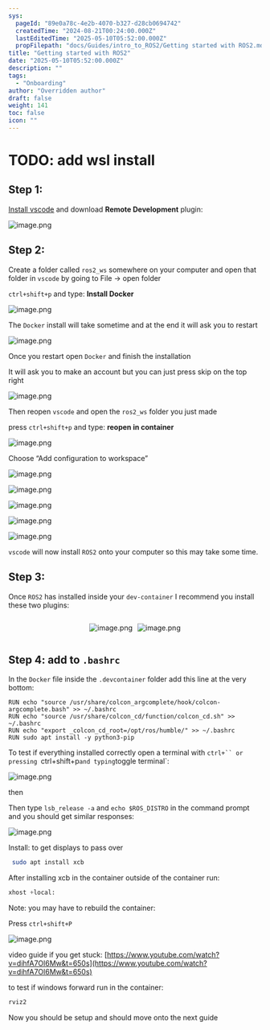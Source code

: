 ```yaml
---
sys:
  pageId: "89e0a78c-4e2b-4070-b327-d28cb0694742"
  createdTime: "2024-08-21T00:24:00.000Z"
  lastEditedTime: "2025-05-10T05:52:00.000Z"
  propFilepath: "docs/Guides/intro_to_ROS2/Getting started with ROS2.md"
title: "Getting started with ROS2"
date: "2025-05-10T05:52:00.000Z"
description: ""
tags:
  - "Onboarding"
author: "Overridden author"
draft: false
weight: 141
toc: false
icon: ""
---
```


# TODO: add wsl install

## Step 1:

[Install vscode](https://code.visualstudio.com/download) and download **Remote Development** plugin:

![image.png](https://prod-files-secure.s3.us-west-2.amazonaws.com/d518164a-d88e-44d1-a4ee-3adb3bd8bce0/efb52993-1881-4a40-b95e-6f020334f022/image.png?X-Amz-Algorithm=AWS4-HMAC-SHA256&X-Amz-Content-Sha256=UNSIGNED-PAYLOAD&X-Amz-Credential=ASIAZI2LB466XGMKA7D2%2F20250518%2Fus-west-2%2Fs3%2Faws4_request&X-Amz-Date=20250518T110242Z&X-Amz-Expires=3600&X-Amz-Security-Token=IQoJb3JpZ2luX2VjELf%2F%2F%2F%2F%2F%2F%2F%2F%2F%2FwEaCXVzLXdlc3QtMiJIMEYCIQChi2uhs9jlOCwlUaG4gjglqbCRTYkx7kYbYopKD2p%2BJAIhAPOMb%2F53ihLSsoCPOhtSKiRQ4T93DXUjBDVCJZlFN%2FmtKv8DCHAQABoMNjM3NDIzMTgzODA1Igy1%2FMkCmjJ7lShmgNsq3APrjV8OcyWx8w5NHugy1A5YOWGrqKWZED8XgkFOpiGx%2Fg91w4yFJ%2BJBLNh1lB5gPW6b9ixRw6kegBMW%2FxUjrC%2Fp6GrXGXCifwxpFMOi2MAZQq1ynCFDlbEMxctsfF33XATJdmXZSEyzaJsmakVMf5yTXblliQj2%2B8s7jqKWw5QMbBwNywNThXgqZc3EDLUDFKd3bNvnFcKhROfX%2BpU5anUmUr%2BLfofcxv78uAGJpvp5pfh7AoGkl7Ys1YN2AkzT4lD%2F0EqvpMppll4oDLeQjo9MTNe7ePs2H%2Fu81GD22FAamjnvm5E8i9EurZ6jrNoNbOqXUmfWYn3ZkvgF6%2F45EbvvUo0v%2FUHhmiXUpy9JzIR2X4etHrn0bq8jlloNCr0PfrwMm55gQtQ0GRYylyqF5vilfXiwOfcfWtDMO5Gxx94NWfBAveJ5MxR%2B9y4KYjl2%2BdKMvovAjc2OZYBB6Acx%2B0lU7Hv9PuCqUvvkIFRq1d2bZNTRGTi2R9r1VeV%2FQATJh8sde4dTd3ONGjV3fEve706ik5HgdE3H4lr6K23Do6%2BQm4w4zbmOHnY%2BGtAZ%2FD3K31vTheO5Kg1ktMeFF4N02mJnGVfQ3pW3OVkrcPhyWJB%2Fh5K3mKZgJI%2B72%2BxeHTCJ%2B6XBBjqkAfioAs2FN9VlGtLlAmKmdRhK2lLxHmstJq5WM4sQ%2ForuHvGOjSsilXoY%2FYfTnvgqTYyXlutMor4h3MQjOkoBl%2BayOPeE6LZZeZJSim45WhkNbFD6vgcnrk3ZxKD6s2jihsySdQU3wK%2F6jG4YCIoGjL6Em3HsW86gPGtFkg0XehyzLiaM2NfTUgqMGlxi1EAE1RwwDn7RYgcxo8FtN3NI%2FVRElshO&X-Amz-Signature=a36b3d6dea45b1ec1d2b02eaf9f7de5a446584ef0bee645260357e20e469b09a&X-Amz-SignedHeaders=host&x-id=GetObject)

## Step 2:

Create a folder called `ros2_ws` somewhere on your computer and open that folder in `vscode` by going to File → open folder 

`ctrl+shift+p` and type: **Install Docker**

![image.png](https://prod-files-secure.s3.us-west-2.amazonaws.com/d518164a-d88e-44d1-a4ee-3adb3bd8bce0/2269dc0e-1cd5-47ff-bceb-c04ad9b2eab0/image.png?X-Amz-Algorithm=AWS4-HMAC-SHA256&X-Amz-Content-Sha256=UNSIGNED-PAYLOAD&X-Amz-Credential=ASIAZI2LB466XGMKA7D2%2F20250518%2Fus-west-2%2Fs3%2Faws4_request&X-Amz-Date=20250518T110242Z&X-Amz-Expires=3600&X-Amz-Security-Token=IQoJb3JpZ2luX2VjELf%2F%2F%2F%2F%2F%2F%2F%2F%2F%2FwEaCXVzLXdlc3QtMiJIMEYCIQChi2uhs9jlOCwlUaG4gjglqbCRTYkx7kYbYopKD2p%2BJAIhAPOMb%2F53ihLSsoCPOhtSKiRQ4T93DXUjBDVCJZlFN%2FmtKv8DCHAQABoMNjM3NDIzMTgzODA1Igy1%2FMkCmjJ7lShmgNsq3APrjV8OcyWx8w5NHugy1A5YOWGrqKWZED8XgkFOpiGx%2Fg91w4yFJ%2BJBLNh1lB5gPW6b9ixRw6kegBMW%2FxUjrC%2Fp6GrXGXCifwxpFMOi2MAZQq1ynCFDlbEMxctsfF33XATJdmXZSEyzaJsmakVMf5yTXblliQj2%2B8s7jqKWw5QMbBwNywNThXgqZc3EDLUDFKd3bNvnFcKhROfX%2BpU5anUmUr%2BLfofcxv78uAGJpvp5pfh7AoGkl7Ys1YN2AkzT4lD%2F0EqvpMppll4oDLeQjo9MTNe7ePs2H%2Fu81GD22FAamjnvm5E8i9EurZ6jrNoNbOqXUmfWYn3ZkvgF6%2F45EbvvUo0v%2FUHhmiXUpy9JzIR2X4etHrn0bq8jlloNCr0PfrwMm55gQtQ0GRYylyqF5vilfXiwOfcfWtDMO5Gxx94NWfBAveJ5MxR%2B9y4KYjl2%2BdKMvovAjc2OZYBB6Acx%2B0lU7Hv9PuCqUvvkIFRq1d2bZNTRGTi2R9r1VeV%2FQATJh8sde4dTd3ONGjV3fEve706ik5HgdE3H4lr6K23Do6%2BQm4w4zbmOHnY%2BGtAZ%2FD3K31vTheO5Kg1ktMeFF4N02mJnGVfQ3pW3OVkrcPhyWJB%2Fh5K3mKZgJI%2B72%2BxeHTCJ%2B6XBBjqkAfioAs2FN9VlGtLlAmKmdRhK2lLxHmstJq5WM4sQ%2ForuHvGOjSsilXoY%2FYfTnvgqTYyXlutMor4h3MQjOkoBl%2BayOPeE6LZZeZJSim45WhkNbFD6vgcnrk3ZxKD6s2jihsySdQU3wK%2F6jG4YCIoGjL6Em3HsW86gPGtFkg0XehyzLiaM2NfTUgqMGlxi1EAE1RwwDn7RYgcxo8FtN3NI%2FVRElshO&X-Amz-Signature=0d4df57624a457d46628a83166d25316d926987acddfaa634a420378e221f453&X-Amz-SignedHeaders=host&x-id=GetObject)

The `Docker` install will take sometime and at the end it will ask you to restart

![image.png](https://prod-files-secure.s3.us-west-2.amazonaws.com/d518164a-d88e-44d1-a4ee-3adb3bd8bce0/ed233f78-be33-4b1f-b89c-9c346c0e961e/image.png?X-Amz-Algorithm=AWS4-HMAC-SHA256&X-Amz-Content-Sha256=UNSIGNED-PAYLOAD&X-Amz-Credential=ASIAZI2LB466XGMKA7D2%2F20250518%2Fus-west-2%2Fs3%2Faws4_request&X-Amz-Date=20250518T110242Z&X-Amz-Expires=3600&X-Amz-Security-Token=IQoJb3JpZ2luX2VjELf%2F%2F%2F%2F%2F%2F%2F%2F%2F%2FwEaCXVzLXdlc3QtMiJIMEYCIQChi2uhs9jlOCwlUaG4gjglqbCRTYkx7kYbYopKD2p%2BJAIhAPOMb%2F53ihLSsoCPOhtSKiRQ4T93DXUjBDVCJZlFN%2FmtKv8DCHAQABoMNjM3NDIzMTgzODA1Igy1%2FMkCmjJ7lShmgNsq3APrjV8OcyWx8w5NHugy1A5YOWGrqKWZED8XgkFOpiGx%2Fg91w4yFJ%2BJBLNh1lB5gPW6b9ixRw6kegBMW%2FxUjrC%2Fp6GrXGXCifwxpFMOi2MAZQq1ynCFDlbEMxctsfF33XATJdmXZSEyzaJsmakVMf5yTXblliQj2%2B8s7jqKWw5QMbBwNywNThXgqZc3EDLUDFKd3bNvnFcKhROfX%2BpU5anUmUr%2BLfofcxv78uAGJpvp5pfh7AoGkl7Ys1YN2AkzT4lD%2F0EqvpMppll4oDLeQjo9MTNe7ePs2H%2Fu81GD22FAamjnvm5E8i9EurZ6jrNoNbOqXUmfWYn3ZkvgF6%2F45EbvvUo0v%2FUHhmiXUpy9JzIR2X4etHrn0bq8jlloNCr0PfrwMm55gQtQ0GRYylyqF5vilfXiwOfcfWtDMO5Gxx94NWfBAveJ5MxR%2B9y4KYjl2%2BdKMvovAjc2OZYBB6Acx%2B0lU7Hv9PuCqUvvkIFRq1d2bZNTRGTi2R9r1VeV%2FQATJh8sde4dTd3ONGjV3fEve706ik5HgdE3H4lr6K23Do6%2BQm4w4zbmOHnY%2BGtAZ%2FD3K31vTheO5Kg1ktMeFF4N02mJnGVfQ3pW3OVkrcPhyWJB%2Fh5K3mKZgJI%2B72%2BxeHTCJ%2B6XBBjqkAfioAs2FN9VlGtLlAmKmdRhK2lLxHmstJq5WM4sQ%2ForuHvGOjSsilXoY%2FYfTnvgqTYyXlutMor4h3MQjOkoBl%2BayOPeE6LZZeZJSim45WhkNbFD6vgcnrk3ZxKD6s2jihsySdQU3wK%2F6jG4YCIoGjL6Em3HsW86gPGtFkg0XehyzLiaM2NfTUgqMGlxi1EAE1RwwDn7RYgcxo8FtN3NI%2FVRElshO&X-Amz-Signature=d3d17f8bc1f6cd69ffe77c51ce46ba319fb3d228976416a70450c412b86ad2b0&X-Amz-SignedHeaders=host&x-id=GetObject)

Once you restart open `Docker` and finish the installation

It will ask you to make an account but you can just press skip on the top right

![image.png](https://prod-files-secure.s3.us-west-2.amazonaws.com/d518164a-d88e-44d1-a4ee-3adb3bd8bce0/21010ad9-1659-4fd9-9f59-9932a09b2a3d/image.png?X-Amz-Algorithm=AWS4-HMAC-SHA256&X-Amz-Content-Sha256=UNSIGNED-PAYLOAD&X-Amz-Credential=ASIAZI2LB466XGMKA7D2%2F20250518%2Fus-west-2%2Fs3%2Faws4_request&X-Amz-Date=20250518T110242Z&X-Amz-Expires=3600&X-Amz-Security-Token=IQoJb3JpZ2luX2VjELf%2F%2F%2F%2F%2F%2F%2F%2F%2F%2FwEaCXVzLXdlc3QtMiJIMEYCIQChi2uhs9jlOCwlUaG4gjglqbCRTYkx7kYbYopKD2p%2BJAIhAPOMb%2F53ihLSsoCPOhtSKiRQ4T93DXUjBDVCJZlFN%2FmtKv8DCHAQABoMNjM3NDIzMTgzODA1Igy1%2FMkCmjJ7lShmgNsq3APrjV8OcyWx8w5NHugy1A5YOWGrqKWZED8XgkFOpiGx%2Fg91w4yFJ%2BJBLNh1lB5gPW6b9ixRw6kegBMW%2FxUjrC%2Fp6GrXGXCifwxpFMOi2MAZQq1ynCFDlbEMxctsfF33XATJdmXZSEyzaJsmakVMf5yTXblliQj2%2B8s7jqKWw5QMbBwNywNThXgqZc3EDLUDFKd3bNvnFcKhROfX%2BpU5anUmUr%2BLfofcxv78uAGJpvp5pfh7AoGkl7Ys1YN2AkzT4lD%2F0EqvpMppll4oDLeQjo9MTNe7ePs2H%2Fu81GD22FAamjnvm5E8i9EurZ6jrNoNbOqXUmfWYn3ZkvgF6%2F45EbvvUo0v%2FUHhmiXUpy9JzIR2X4etHrn0bq8jlloNCr0PfrwMm55gQtQ0GRYylyqF5vilfXiwOfcfWtDMO5Gxx94NWfBAveJ5MxR%2B9y4KYjl2%2BdKMvovAjc2OZYBB6Acx%2B0lU7Hv9PuCqUvvkIFRq1d2bZNTRGTi2R9r1VeV%2FQATJh8sde4dTd3ONGjV3fEve706ik5HgdE3H4lr6K23Do6%2BQm4w4zbmOHnY%2BGtAZ%2FD3K31vTheO5Kg1ktMeFF4N02mJnGVfQ3pW3OVkrcPhyWJB%2Fh5K3mKZgJI%2B72%2BxeHTCJ%2B6XBBjqkAfioAs2FN9VlGtLlAmKmdRhK2lLxHmstJq5WM4sQ%2ForuHvGOjSsilXoY%2FYfTnvgqTYyXlutMor4h3MQjOkoBl%2BayOPeE6LZZeZJSim45WhkNbFD6vgcnrk3ZxKD6s2jihsySdQU3wK%2F6jG4YCIoGjL6Em3HsW86gPGtFkg0XehyzLiaM2NfTUgqMGlxi1EAE1RwwDn7RYgcxo8FtN3NI%2FVRElshO&X-Amz-Signature=16b55cf0959fb31f9e729d1119be4478d9ee14d7e067ddecfb0a931d6c219a45&X-Amz-SignedHeaders=host&x-id=GetObject)

Then reopen `vscode` and open the `ros2_ws` folder you just made

press `ctrl+shift+p` and type: **reopen in container**

![image.png](https://prod-files-secure.s3.us-west-2.amazonaws.com/d518164a-d88e-44d1-a4ee-3adb3bd8bce0/4e93b8c2-41ad-488c-8095-c74205196118/image.png?X-Amz-Algorithm=AWS4-HMAC-SHA256&X-Amz-Content-Sha256=UNSIGNED-PAYLOAD&X-Amz-Credential=ASIAZI2LB466XGMKA7D2%2F20250518%2Fus-west-2%2Fs3%2Faws4_request&X-Amz-Date=20250518T110242Z&X-Amz-Expires=3600&X-Amz-Security-Token=IQoJb3JpZ2luX2VjELf%2F%2F%2F%2F%2F%2F%2F%2F%2F%2FwEaCXVzLXdlc3QtMiJIMEYCIQChi2uhs9jlOCwlUaG4gjglqbCRTYkx7kYbYopKD2p%2BJAIhAPOMb%2F53ihLSsoCPOhtSKiRQ4T93DXUjBDVCJZlFN%2FmtKv8DCHAQABoMNjM3NDIzMTgzODA1Igy1%2FMkCmjJ7lShmgNsq3APrjV8OcyWx8w5NHugy1A5YOWGrqKWZED8XgkFOpiGx%2Fg91w4yFJ%2BJBLNh1lB5gPW6b9ixRw6kegBMW%2FxUjrC%2Fp6GrXGXCifwxpFMOi2MAZQq1ynCFDlbEMxctsfF33XATJdmXZSEyzaJsmakVMf5yTXblliQj2%2B8s7jqKWw5QMbBwNywNThXgqZc3EDLUDFKd3bNvnFcKhROfX%2BpU5anUmUr%2BLfofcxv78uAGJpvp5pfh7AoGkl7Ys1YN2AkzT4lD%2F0EqvpMppll4oDLeQjo9MTNe7ePs2H%2Fu81GD22FAamjnvm5E8i9EurZ6jrNoNbOqXUmfWYn3ZkvgF6%2F45EbvvUo0v%2FUHhmiXUpy9JzIR2X4etHrn0bq8jlloNCr0PfrwMm55gQtQ0GRYylyqF5vilfXiwOfcfWtDMO5Gxx94NWfBAveJ5MxR%2B9y4KYjl2%2BdKMvovAjc2OZYBB6Acx%2B0lU7Hv9PuCqUvvkIFRq1d2bZNTRGTi2R9r1VeV%2FQATJh8sde4dTd3ONGjV3fEve706ik5HgdE3H4lr6K23Do6%2BQm4w4zbmOHnY%2BGtAZ%2FD3K31vTheO5Kg1ktMeFF4N02mJnGVfQ3pW3OVkrcPhyWJB%2Fh5K3mKZgJI%2B72%2BxeHTCJ%2B6XBBjqkAfioAs2FN9VlGtLlAmKmdRhK2lLxHmstJq5WM4sQ%2ForuHvGOjSsilXoY%2FYfTnvgqTYyXlutMor4h3MQjOkoBl%2BayOPeE6LZZeZJSim45WhkNbFD6vgcnrk3ZxKD6s2jihsySdQU3wK%2F6jG4YCIoGjL6Em3HsW86gPGtFkg0XehyzLiaM2NfTUgqMGlxi1EAE1RwwDn7RYgcxo8FtN3NI%2FVRElshO&X-Amz-Signature=19976081410324ecf0bfa8f85e6efe48e502346dc622fdb12a287df7a19eee33&X-Amz-SignedHeaders=host&x-id=GetObject)

Choose “Add configuration to workspace”

![image.png](https://prod-files-secure.s3.us-west-2.amazonaws.com/d518164a-d88e-44d1-a4ee-3adb3bd8bce0/9560b282-5060-4989-ba37-97e7b2c22476/image.png?X-Amz-Algorithm=AWS4-HMAC-SHA256&X-Amz-Content-Sha256=UNSIGNED-PAYLOAD&X-Amz-Credential=ASIAZI2LB466XGMKA7D2%2F20250518%2Fus-west-2%2Fs3%2Faws4_request&X-Amz-Date=20250518T110242Z&X-Amz-Expires=3600&X-Amz-Security-Token=IQoJb3JpZ2luX2VjELf%2F%2F%2F%2F%2F%2F%2F%2F%2F%2FwEaCXVzLXdlc3QtMiJIMEYCIQChi2uhs9jlOCwlUaG4gjglqbCRTYkx7kYbYopKD2p%2BJAIhAPOMb%2F53ihLSsoCPOhtSKiRQ4T93DXUjBDVCJZlFN%2FmtKv8DCHAQABoMNjM3NDIzMTgzODA1Igy1%2FMkCmjJ7lShmgNsq3APrjV8OcyWx8w5NHugy1A5YOWGrqKWZED8XgkFOpiGx%2Fg91w4yFJ%2BJBLNh1lB5gPW6b9ixRw6kegBMW%2FxUjrC%2Fp6GrXGXCifwxpFMOi2MAZQq1ynCFDlbEMxctsfF33XATJdmXZSEyzaJsmakVMf5yTXblliQj2%2B8s7jqKWw5QMbBwNywNThXgqZc3EDLUDFKd3bNvnFcKhROfX%2BpU5anUmUr%2BLfofcxv78uAGJpvp5pfh7AoGkl7Ys1YN2AkzT4lD%2F0EqvpMppll4oDLeQjo9MTNe7ePs2H%2Fu81GD22FAamjnvm5E8i9EurZ6jrNoNbOqXUmfWYn3ZkvgF6%2F45EbvvUo0v%2FUHhmiXUpy9JzIR2X4etHrn0bq8jlloNCr0PfrwMm55gQtQ0GRYylyqF5vilfXiwOfcfWtDMO5Gxx94NWfBAveJ5MxR%2B9y4KYjl2%2BdKMvovAjc2OZYBB6Acx%2B0lU7Hv9PuCqUvvkIFRq1d2bZNTRGTi2R9r1VeV%2FQATJh8sde4dTd3ONGjV3fEve706ik5HgdE3H4lr6K23Do6%2BQm4w4zbmOHnY%2BGtAZ%2FD3K31vTheO5Kg1ktMeFF4N02mJnGVfQ3pW3OVkrcPhyWJB%2Fh5K3mKZgJI%2B72%2BxeHTCJ%2B6XBBjqkAfioAs2FN9VlGtLlAmKmdRhK2lLxHmstJq5WM4sQ%2ForuHvGOjSsilXoY%2FYfTnvgqTYyXlutMor4h3MQjOkoBl%2BayOPeE6LZZeZJSim45WhkNbFD6vgcnrk3ZxKD6s2jihsySdQU3wK%2F6jG4YCIoGjL6Em3HsW86gPGtFkg0XehyzLiaM2NfTUgqMGlxi1EAE1RwwDn7RYgcxo8FtN3NI%2FVRElshO&X-Amz-Signature=65912cd9519f67dcdf02d58352209c9abaf3a4339e79296cb82fee2dd49be3c6&X-Amz-SignedHeaders=host&x-id=GetObject)

![image.png](https://prod-files-secure.s3.us-west-2.amazonaws.com/d518164a-d88e-44d1-a4ee-3adb3bd8bce0/2ee63f81-886b-48e8-a553-dc6e5eac99e4/image.png?X-Amz-Algorithm=AWS4-HMAC-SHA256&X-Amz-Content-Sha256=UNSIGNED-PAYLOAD&X-Amz-Credential=ASIAZI2LB466XGMKA7D2%2F20250518%2Fus-west-2%2Fs3%2Faws4_request&X-Amz-Date=20250518T110242Z&X-Amz-Expires=3600&X-Amz-Security-Token=IQoJb3JpZ2luX2VjELf%2F%2F%2F%2F%2F%2F%2F%2F%2F%2FwEaCXVzLXdlc3QtMiJIMEYCIQChi2uhs9jlOCwlUaG4gjglqbCRTYkx7kYbYopKD2p%2BJAIhAPOMb%2F53ihLSsoCPOhtSKiRQ4T93DXUjBDVCJZlFN%2FmtKv8DCHAQABoMNjM3NDIzMTgzODA1Igy1%2FMkCmjJ7lShmgNsq3APrjV8OcyWx8w5NHugy1A5YOWGrqKWZED8XgkFOpiGx%2Fg91w4yFJ%2BJBLNh1lB5gPW6b9ixRw6kegBMW%2FxUjrC%2Fp6GrXGXCifwxpFMOi2MAZQq1ynCFDlbEMxctsfF33XATJdmXZSEyzaJsmakVMf5yTXblliQj2%2B8s7jqKWw5QMbBwNywNThXgqZc3EDLUDFKd3bNvnFcKhROfX%2BpU5anUmUr%2BLfofcxv78uAGJpvp5pfh7AoGkl7Ys1YN2AkzT4lD%2F0EqvpMppll4oDLeQjo9MTNe7ePs2H%2Fu81GD22FAamjnvm5E8i9EurZ6jrNoNbOqXUmfWYn3ZkvgF6%2F45EbvvUo0v%2FUHhmiXUpy9JzIR2X4etHrn0bq8jlloNCr0PfrwMm55gQtQ0GRYylyqF5vilfXiwOfcfWtDMO5Gxx94NWfBAveJ5MxR%2B9y4KYjl2%2BdKMvovAjc2OZYBB6Acx%2B0lU7Hv9PuCqUvvkIFRq1d2bZNTRGTi2R9r1VeV%2FQATJh8sde4dTd3ONGjV3fEve706ik5HgdE3H4lr6K23Do6%2BQm4w4zbmOHnY%2BGtAZ%2FD3K31vTheO5Kg1ktMeFF4N02mJnGVfQ3pW3OVkrcPhyWJB%2Fh5K3mKZgJI%2B72%2BxeHTCJ%2B6XBBjqkAfioAs2FN9VlGtLlAmKmdRhK2lLxHmstJq5WM4sQ%2ForuHvGOjSsilXoY%2FYfTnvgqTYyXlutMor4h3MQjOkoBl%2BayOPeE6LZZeZJSim45WhkNbFD6vgcnrk3ZxKD6s2jihsySdQU3wK%2F6jG4YCIoGjL6Em3HsW86gPGtFkg0XehyzLiaM2NfTUgqMGlxi1EAE1RwwDn7RYgcxo8FtN3NI%2FVRElshO&X-Amz-Signature=77356242229b70ce2956aff94c793fb857f1091b5273c1b2a6b7c4d5aae25daa&X-Amz-SignedHeaders=host&x-id=GetObject)

![image.png](https://prod-files-secure.s3.us-west-2.amazonaws.com/d518164a-d88e-44d1-a4ee-3adb3bd8bce0/ae1580b2-b048-407e-aed9-b584224a7a04/image.png?X-Amz-Algorithm=AWS4-HMAC-SHA256&X-Amz-Content-Sha256=UNSIGNED-PAYLOAD&X-Amz-Credential=ASIAZI2LB466XGMKA7D2%2F20250518%2Fus-west-2%2Fs3%2Faws4_request&X-Amz-Date=20250518T110242Z&X-Amz-Expires=3600&X-Amz-Security-Token=IQoJb3JpZ2luX2VjELf%2F%2F%2F%2F%2F%2F%2F%2F%2F%2FwEaCXVzLXdlc3QtMiJIMEYCIQChi2uhs9jlOCwlUaG4gjglqbCRTYkx7kYbYopKD2p%2BJAIhAPOMb%2F53ihLSsoCPOhtSKiRQ4T93DXUjBDVCJZlFN%2FmtKv8DCHAQABoMNjM3NDIzMTgzODA1Igy1%2FMkCmjJ7lShmgNsq3APrjV8OcyWx8w5NHugy1A5YOWGrqKWZED8XgkFOpiGx%2Fg91w4yFJ%2BJBLNh1lB5gPW6b9ixRw6kegBMW%2FxUjrC%2Fp6GrXGXCifwxpFMOi2MAZQq1ynCFDlbEMxctsfF33XATJdmXZSEyzaJsmakVMf5yTXblliQj2%2B8s7jqKWw5QMbBwNywNThXgqZc3EDLUDFKd3bNvnFcKhROfX%2BpU5anUmUr%2BLfofcxv78uAGJpvp5pfh7AoGkl7Ys1YN2AkzT4lD%2F0EqvpMppll4oDLeQjo9MTNe7ePs2H%2Fu81GD22FAamjnvm5E8i9EurZ6jrNoNbOqXUmfWYn3ZkvgF6%2F45EbvvUo0v%2FUHhmiXUpy9JzIR2X4etHrn0bq8jlloNCr0PfrwMm55gQtQ0GRYylyqF5vilfXiwOfcfWtDMO5Gxx94NWfBAveJ5MxR%2B9y4KYjl2%2BdKMvovAjc2OZYBB6Acx%2B0lU7Hv9PuCqUvvkIFRq1d2bZNTRGTi2R9r1VeV%2FQATJh8sde4dTd3ONGjV3fEve706ik5HgdE3H4lr6K23Do6%2BQm4w4zbmOHnY%2BGtAZ%2FD3K31vTheO5Kg1ktMeFF4N02mJnGVfQ3pW3OVkrcPhyWJB%2Fh5K3mKZgJI%2B72%2BxeHTCJ%2B6XBBjqkAfioAs2FN9VlGtLlAmKmdRhK2lLxHmstJq5WM4sQ%2ForuHvGOjSsilXoY%2FYfTnvgqTYyXlutMor4h3MQjOkoBl%2BayOPeE6LZZeZJSim45WhkNbFD6vgcnrk3ZxKD6s2jihsySdQU3wK%2F6jG4YCIoGjL6Em3HsW86gPGtFkg0XehyzLiaM2NfTUgqMGlxi1EAE1RwwDn7RYgcxo8FtN3NI%2FVRElshO&X-Amz-Signature=33bce0b9dcee34872f68ccac2549cac86b047149aa299abf9a12c948b12ed7bf&X-Amz-SignedHeaders=host&x-id=GetObject)

![image.png](https://prod-files-secure.s3.us-west-2.amazonaws.com/d518164a-d88e-44d1-a4ee-3adb3bd8bce0/53255b28-f75e-430f-b9e3-c0ac8577e42b/image.png?X-Amz-Algorithm=AWS4-HMAC-SHA256&X-Amz-Content-Sha256=UNSIGNED-PAYLOAD&X-Amz-Credential=ASIAZI2LB466XGMKA7D2%2F20250518%2Fus-west-2%2Fs3%2Faws4_request&X-Amz-Date=20250518T110242Z&X-Amz-Expires=3600&X-Amz-Security-Token=IQoJb3JpZ2luX2VjELf%2F%2F%2F%2F%2F%2F%2F%2F%2F%2FwEaCXVzLXdlc3QtMiJIMEYCIQChi2uhs9jlOCwlUaG4gjglqbCRTYkx7kYbYopKD2p%2BJAIhAPOMb%2F53ihLSsoCPOhtSKiRQ4T93DXUjBDVCJZlFN%2FmtKv8DCHAQABoMNjM3NDIzMTgzODA1Igy1%2FMkCmjJ7lShmgNsq3APrjV8OcyWx8w5NHugy1A5YOWGrqKWZED8XgkFOpiGx%2Fg91w4yFJ%2BJBLNh1lB5gPW6b9ixRw6kegBMW%2FxUjrC%2Fp6GrXGXCifwxpFMOi2MAZQq1ynCFDlbEMxctsfF33XATJdmXZSEyzaJsmakVMf5yTXblliQj2%2B8s7jqKWw5QMbBwNywNThXgqZc3EDLUDFKd3bNvnFcKhROfX%2BpU5anUmUr%2BLfofcxv78uAGJpvp5pfh7AoGkl7Ys1YN2AkzT4lD%2F0EqvpMppll4oDLeQjo9MTNe7ePs2H%2Fu81GD22FAamjnvm5E8i9EurZ6jrNoNbOqXUmfWYn3ZkvgF6%2F45EbvvUo0v%2FUHhmiXUpy9JzIR2X4etHrn0bq8jlloNCr0PfrwMm55gQtQ0GRYylyqF5vilfXiwOfcfWtDMO5Gxx94NWfBAveJ5MxR%2B9y4KYjl2%2BdKMvovAjc2OZYBB6Acx%2B0lU7Hv9PuCqUvvkIFRq1d2bZNTRGTi2R9r1VeV%2FQATJh8sde4dTd3ONGjV3fEve706ik5HgdE3H4lr6K23Do6%2BQm4w4zbmOHnY%2BGtAZ%2FD3K31vTheO5Kg1ktMeFF4N02mJnGVfQ3pW3OVkrcPhyWJB%2Fh5K3mKZgJI%2B72%2BxeHTCJ%2B6XBBjqkAfioAs2FN9VlGtLlAmKmdRhK2lLxHmstJq5WM4sQ%2ForuHvGOjSsilXoY%2FYfTnvgqTYyXlutMor4h3MQjOkoBl%2BayOPeE6LZZeZJSim45WhkNbFD6vgcnrk3ZxKD6s2jihsySdQU3wK%2F6jG4YCIoGjL6Em3HsW86gPGtFkg0XehyzLiaM2NfTUgqMGlxi1EAE1RwwDn7RYgcxo8FtN3NI%2FVRElshO&X-Amz-Signature=f44c1fd87519b7b4a263a9c498b3134efe71e76885d924b8e50ac3c977d0c1b9&X-Amz-SignedHeaders=host&x-id=GetObject)

![image.png](https://prod-files-secure.s3.us-west-2.amazonaws.com/d518164a-d88e-44d1-a4ee-3adb3bd8bce0/7c562767-5af9-4ffb-97d1-327bcdf4ee00/image.png?X-Amz-Algorithm=AWS4-HMAC-SHA256&X-Amz-Content-Sha256=UNSIGNED-PAYLOAD&X-Amz-Credential=ASIAZI2LB466XGMKA7D2%2F20250518%2Fus-west-2%2Fs3%2Faws4_request&X-Amz-Date=20250518T110242Z&X-Amz-Expires=3600&X-Amz-Security-Token=IQoJb3JpZ2luX2VjELf%2F%2F%2F%2F%2F%2F%2F%2F%2F%2FwEaCXVzLXdlc3QtMiJIMEYCIQChi2uhs9jlOCwlUaG4gjglqbCRTYkx7kYbYopKD2p%2BJAIhAPOMb%2F53ihLSsoCPOhtSKiRQ4T93DXUjBDVCJZlFN%2FmtKv8DCHAQABoMNjM3NDIzMTgzODA1Igy1%2FMkCmjJ7lShmgNsq3APrjV8OcyWx8w5NHugy1A5YOWGrqKWZED8XgkFOpiGx%2Fg91w4yFJ%2BJBLNh1lB5gPW6b9ixRw6kegBMW%2FxUjrC%2Fp6GrXGXCifwxpFMOi2MAZQq1ynCFDlbEMxctsfF33XATJdmXZSEyzaJsmakVMf5yTXblliQj2%2B8s7jqKWw5QMbBwNywNThXgqZc3EDLUDFKd3bNvnFcKhROfX%2BpU5anUmUr%2BLfofcxv78uAGJpvp5pfh7AoGkl7Ys1YN2AkzT4lD%2F0EqvpMppll4oDLeQjo9MTNe7ePs2H%2Fu81GD22FAamjnvm5E8i9EurZ6jrNoNbOqXUmfWYn3ZkvgF6%2F45EbvvUo0v%2FUHhmiXUpy9JzIR2X4etHrn0bq8jlloNCr0PfrwMm55gQtQ0GRYylyqF5vilfXiwOfcfWtDMO5Gxx94NWfBAveJ5MxR%2B9y4KYjl2%2BdKMvovAjc2OZYBB6Acx%2B0lU7Hv9PuCqUvvkIFRq1d2bZNTRGTi2R9r1VeV%2FQATJh8sde4dTd3ONGjV3fEve706ik5HgdE3H4lr6K23Do6%2BQm4w4zbmOHnY%2BGtAZ%2FD3K31vTheO5Kg1ktMeFF4N02mJnGVfQ3pW3OVkrcPhyWJB%2Fh5K3mKZgJI%2B72%2BxeHTCJ%2B6XBBjqkAfioAs2FN9VlGtLlAmKmdRhK2lLxHmstJq5WM4sQ%2ForuHvGOjSsilXoY%2FYfTnvgqTYyXlutMor4h3MQjOkoBl%2BayOPeE6LZZeZJSim45WhkNbFD6vgcnrk3ZxKD6s2jihsySdQU3wK%2F6jG4YCIoGjL6Em3HsW86gPGtFkg0XehyzLiaM2NfTUgqMGlxi1EAE1RwwDn7RYgcxo8FtN3NI%2FVRElshO&X-Amz-Signature=e7b4bda1acf414e5218ffe74b9e35e20aa5550ecc469d4732796452dd7649b77&X-Amz-SignedHeaders=host&x-id=GetObject)

`vscode` will now install `ROS2` onto your computer so this may take some time.

## Step 3:

Once `ROS2` has installed inside your `dev-container` I recommend you install these two plugins:

<div style="display: flex;flex-direction: row; column-gap:10px; max-width: 630px;justify-content: center;">
<div>

![image.png](https://prod-files-secure.s3.us-west-2.amazonaws.com/d518164a-d88e-44d1-a4ee-3adb3bd8bce0/3fc3d550-5a54-4ba1-ba6b-faa01cdb7369/image.png?X-Amz-Algorithm=AWS4-HMAC-SHA256&X-Amz-Content-Sha256=UNSIGNED-PAYLOAD&X-Amz-Credential=ASIAZI2LB466REM23GG2%2F20250518%2Fus-west-2%2Fs3%2Faws4_request&X-Amz-Date=20250518T110245Z&X-Amz-Expires=3600&X-Amz-Security-Token=IQoJb3JpZ2luX2VjELf%2F%2F%2F%2F%2F%2F%2F%2F%2F%2FwEaCXVzLXdlc3QtMiJHMEUCIHmGOqIo3xaq0SY4ziYs39xTZaNo8qFXYvPYQHhuQSrTAiEA7c9W2ibji7EtIaG9iYNaqgpX4dsevAzNjwKhsAP%2FuVwq%2FwMIbxAAGgw2Mzc0MjMxODM4MDUiDItcvbbkCHGjnfFjwSrcAyzSvng27crblCH3ad7zHAllzKUV%2ByiHG0ytG5HENSrT7ovzhPFMkkGwvNLSOQS9TiN5WxqxwGelSwQsgLFff32k%2FDe25d0ULELKN6d2XbCgGVys%2BeqFtFBEYdZI5b02hvmO%2BNpDPNBNG%2BNLzPI2b%2FbH71c0iUanMOHksAA0Ehe5NoOKfv6Rl2QCCxzBBQvYSfdFV55vAUJEsUTPfpi7QET5WwiqGp3C8pzXK9hN2YEJYUenycS9ghibH9y9GDvD%2BByAu8QewSfvmY5NvuHCzwhxra70vo7vz2R9UmVxXjcnPFW0qmZT2O%2BK2elIlJXZHaOuFNxWJ0n9TasAzXMSINkRhv0KcoLkzNa3Ig2Lks7bTZMszx8uLcEukryruw5YPZ3a9cPx7d3W27dZkBGaNhrEAGHjxh0ykZWyi0Ee7I8wa9OsDIClzDjj8%2F7n9MCTUxY0Xy3xGcNdLJ8eN4IAbMCtWwRCPFSTuMxPOqFMCl38mASVgv6BYDL8ESPOKIAAsrSXNCbVolG2OzLlM1Q4J3YUzDs55fXl1NUXgfLTQAj9UBzHf3z%2BVURgSO6zPpik89Dlpe1nZYnFGKElNnq31sxWKRWHzYh%2B9QQoNITehYVUq0WP6my1xH509awvMLD4pcEGOqUBRmWT7hkK5MjgIiroYxPcwB1M36aQ4HnQbZGkKF8EVqHci4dJAf8B6elXd9eUQKjWxjm5sYFZQfcUBQ1zB%2BeBg2tBZLW3i0sZzVQzpzRs18Ch4W%2BksPbfg9wNBuNVhOvGIm%2F1YhOHCzY9QAt4s9isiYYq80NeOtl1QBXvkm9JgtdaXaqhoh9QXdCaDexWjmdtsRWyTiZLhDyoAb1KVPUHG%2B9P6RMP&X-Amz-Signature=ac083deec0edfa782805c34634a7b290b7cd0cf68b425858ef07397a66cf7d95&X-Amz-SignedHeaders=host&x-id=GetObject)

</div>
<div>

![image.png](https://prod-files-secure.s3.us-west-2.amazonaws.com/d518164a-d88e-44d1-a4ee-3adb3bd8bce0/d994cc66-13c2-4093-a5a3-f84cf4601a82/image.png?X-Amz-Algorithm=AWS4-HMAC-SHA256&X-Amz-Content-Sha256=UNSIGNED-PAYLOAD&X-Amz-Credential=ASIAZI2LB466XT4KW5LF%2F20250518%2Fus-west-2%2Fs3%2Faws4_request&X-Amz-Date=20250518T110247Z&X-Amz-Expires=3600&X-Amz-Security-Token=IQoJb3JpZ2luX2VjELb%2F%2F%2F%2F%2F%2F%2F%2F%2F%2FwEaCXVzLXdlc3QtMiJIMEYCIQDht2YzUU6q1PFPHHy6zWcub9XN2Glwf%2BIVtlpPrwIKGgIhAISjKZP2RRuMel37q5oV%2F9D7YznfI85tnvzCe8QyTCYKKv8DCG8QABoMNjM3NDIzMTgzODA1Igy8Hi3K1sLaNtqVIsgq3ANc1rjtKQpQGIyQsSEVTwCIsdYqEbwDszuxgOENEN9nvWjIRC2wz0WU8LM1EKK0Fp6SKcTJvd9UwbagSNwOxAan4Mne5pNEaQL24NViuEHut69YObS%2B0V0dX%2BJlnnyiND6Stcwjo9OL4lxjkiHd7WoTNZIRKOUg3qHJ0kYoWLLltdD8b0DaiOyzbvFlKLPMMS8MUuZN5obvD1DOhF5fG8Y9iYGf1YZdohH1mnTGAzC1IuA9y15MppyluVzJ1mdzPK0Th7VxZsWMeEE0%2FrQGbMVhE1hfkIKW1m6YO47ii6AAFYtoJdsBEo%2FqaYTegtHXYwafCssFRI1VwxWSG55U%2FINF5sceOSnU5VeyN6dEMWoK7W6JShqnvsAPi9Pc1xXe3XsevhMg6zFD2jFtC7FOmGBDUlAoRSsK3wYDNVjBHAnlJj8ySRzAAq7Kdkd4vNS6u92pMxXlaNrmhNxzLk%2FyT%2BNdiszce5yJ10m343hWa35HMfvnn2W9gU2AXTh5FwOR0LlYT18SfQhKDNX%2BGVnZoWX%2BIf%2Birv6mqH2QEs%2FSKjahPEfY0j7nBTZ52EYf%2F4pi%2Fbe7grakY1oDOCVAbkwavDVTYc7sK452NoXdLt2ByQmlwY43n5bIL8CMsL%2BxEjD75aXBBjqkAd3cHhLqxygcP%2BeKGQtidn%2BnnA57WtSEbYP1N71okNFjCjlox1g5KX7u4aFMg6Q0BiijOLcWS8lP8w3Nc9rWo0EQO6ZiX4YXvVd%2BG%2B8P9Qciu8TmI0uIRSRne8DkF2pI5q%2BGTujPPw6rqUKen8DNIdiomatKl3dhZOeySHsD9XjDFsID4WrKkAksa7iX52cKr4SOrfUBJRwXwh2%2FSpwKk%2F6Y7nEP&X-Amz-Signature=9e967cb8f7f5ccf38b02f68b068061ae85a3b4199531ac2f52c303ad75e889ab&X-Amz-SignedHeaders=host&x-id=GetObject)

</div>
</div>

## Step 4: add to `.bashrc`

In the `Docker` file inside the `.devcontainer` folder add this line at the very bottom: 

```docker
RUN echo "source /usr/share/colcon_argcomplete/hook/colcon-argcomplete.bash" >> ~/.bashrc
RUN echo "source /usr/share/colcon_cd/function/colcon_cd.sh" >> ~/.bashrc
RUN echo "export _colcon_cd_root=/opt/ros/humble/" >> ~/.bashrc
RUN sudo apt install -y python3-pip 
```

To test if everything installed correctly open a terminal with `ctrl+`` or pressing `ctrl+shift+p` and typing `toggle terminal`:

![image.png](https://prod-files-secure.s3.us-west-2.amazonaws.com/d518164a-d88e-44d1-a4ee-3adb3bd8bce0/6a4943d8-b04e-4c02-9a58-775f3384d1a5/image.png?X-Amz-Algorithm=AWS4-HMAC-SHA256&X-Amz-Content-Sha256=UNSIGNED-PAYLOAD&X-Amz-Credential=ASIAZI2LB466XGMKA7D2%2F20250518%2Fus-west-2%2Fs3%2Faws4_request&X-Amz-Date=20250518T110242Z&X-Amz-Expires=3600&X-Amz-Security-Token=IQoJb3JpZ2luX2VjELf%2F%2F%2F%2F%2F%2F%2F%2F%2F%2FwEaCXVzLXdlc3QtMiJIMEYCIQChi2uhs9jlOCwlUaG4gjglqbCRTYkx7kYbYopKD2p%2BJAIhAPOMb%2F53ihLSsoCPOhtSKiRQ4T93DXUjBDVCJZlFN%2FmtKv8DCHAQABoMNjM3NDIzMTgzODA1Igy1%2FMkCmjJ7lShmgNsq3APrjV8OcyWx8w5NHugy1A5YOWGrqKWZED8XgkFOpiGx%2Fg91w4yFJ%2BJBLNh1lB5gPW6b9ixRw6kegBMW%2FxUjrC%2Fp6GrXGXCifwxpFMOi2MAZQq1ynCFDlbEMxctsfF33XATJdmXZSEyzaJsmakVMf5yTXblliQj2%2B8s7jqKWw5QMbBwNywNThXgqZc3EDLUDFKd3bNvnFcKhROfX%2BpU5anUmUr%2BLfofcxv78uAGJpvp5pfh7AoGkl7Ys1YN2AkzT4lD%2F0EqvpMppll4oDLeQjo9MTNe7ePs2H%2Fu81GD22FAamjnvm5E8i9EurZ6jrNoNbOqXUmfWYn3ZkvgF6%2F45EbvvUo0v%2FUHhmiXUpy9JzIR2X4etHrn0bq8jlloNCr0PfrwMm55gQtQ0GRYylyqF5vilfXiwOfcfWtDMO5Gxx94NWfBAveJ5MxR%2B9y4KYjl2%2BdKMvovAjc2OZYBB6Acx%2B0lU7Hv9PuCqUvvkIFRq1d2bZNTRGTi2R9r1VeV%2FQATJh8sde4dTd3ONGjV3fEve706ik5HgdE3H4lr6K23Do6%2BQm4w4zbmOHnY%2BGtAZ%2FD3K31vTheO5Kg1ktMeFF4N02mJnGVfQ3pW3OVkrcPhyWJB%2Fh5K3mKZgJI%2B72%2BxeHTCJ%2B6XBBjqkAfioAs2FN9VlGtLlAmKmdRhK2lLxHmstJq5WM4sQ%2ForuHvGOjSsilXoY%2FYfTnvgqTYyXlutMor4h3MQjOkoBl%2BayOPeE6LZZeZJSim45WhkNbFD6vgcnrk3ZxKD6s2jihsySdQU3wK%2F6jG4YCIoGjL6Em3HsW86gPGtFkg0XehyzLiaM2NfTUgqMGlxi1EAE1RwwDn7RYgcxo8FtN3NI%2FVRElshO&X-Amz-Signature=1166c315e571a36ab3b2181bab92e2d27070a95070798ed31c0869ca42f6cfeb&X-Amz-SignedHeaders=host&x-id=GetObject)

then 

Then type `lsb_release -a` and `echo $ROS_DISTRO` in the command prompt and you should get similar responses:

![image.png](https://prod-files-secure.s3.us-west-2.amazonaws.com/d518164a-d88e-44d1-a4ee-3adb3bd8bce0/3e635dec-a805-4e85-8b9e-d000e5b71a4e/image.png?X-Amz-Algorithm=AWS4-HMAC-SHA256&X-Amz-Content-Sha256=UNSIGNED-PAYLOAD&X-Amz-Credential=ASIAZI2LB466XGMKA7D2%2F20250518%2Fus-west-2%2Fs3%2Faws4_request&X-Amz-Date=20250518T110242Z&X-Amz-Expires=3600&X-Amz-Security-Token=IQoJb3JpZ2luX2VjELf%2F%2F%2F%2F%2F%2F%2F%2F%2F%2FwEaCXVzLXdlc3QtMiJIMEYCIQChi2uhs9jlOCwlUaG4gjglqbCRTYkx7kYbYopKD2p%2BJAIhAPOMb%2F53ihLSsoCPOhtSKiRQ4T93DXUjBDVCJZlFN%2FmtKv8DCHAQABoMNjM3NDIzMTgzODA1Igy1%2FMkCmjJ7lShmgNsq3APrjV8OcyWx8w5NHugy1A5YOWGrqKWZED8XgkFOpiGx%2Fg91w4yFJ%2BJBLNh1lB5gPW6b9ixRw6kegBMW%2FxUjrC%2Fp6GrXGXCifwxpFMOi2MAZQq1ynCFDlbEMxctsfF33XATJdmXZSEyzaJsmakVMf5yTXblliQj2%2B8s7jqKWw5QMbBwNywNThXgqZc3EDLUDFKd3bNvnFcKhROfX%2BpU5anUmUr%2BLfofcxv78uAGJpvp5pfh7AoGkl7Ys1YN2AkzT4lD%2F0EqvpMppll4oDLeQjo9MTNe7ePs2H%2Fu81GD22FAamjnvm5E8i9EurZ6jrNoNbOqXUmfWYn3ZkvgF6%2F45EbvvUo0v%2FUHhmiXUpy9JzIR2X4etHrn0bq8jlloNCr0PfrwMm55gQtQ0GRYylyqF5vilfXiwOfcfWtDMO5Gxx94NWfBAveJ5MxR%2B9y4KYjl2%2BdKMvovAjc2OZYBB6Acx%2B0lU7Hv9PuCqUvvkIFRq1d2bZNTRGTi2R9r1VeV%2FQATJh8sde4dTd3ONGjV3fEve706ik5HgdE3H4lr6K23Do6%2BQm4w4zbmOHnY%2BGtAZ%2FD3K31vTheO5Kg1ktMeFF4N02mJnGVfQ3pW3OVkrcPhyWJB%2Fh5K3mKZgJI%2B72%2BxeHTCJ%2B6XBBjqkAfioAs2FN9VlGtLlAmKmdRhK2lLxHmstJq5WM4sQ%2ForuHvGOjSsilXoY%2FYfTnvgqTYyXlutMor4h3MQjOkoBl%2BayOPeE6LZZeZJSim45WhkNbFD6vgcnrk3ZxKD6s2jihsySdQU3wK%2F6jG4YCIoGjL6Em3HsW86gPGtFkg0XehyzLiaM2NfTUgqMGlxi1EAE1RwwDn7RYgcxo8FtN3NI%2FVRElshO&X-Amz-Signature=2ff712c456c71fd1787f869e48ad000b46bcd213ee34c4dfb532e843dda5af89&X-Amz-SignedHeaders=host&x-id=GetObject)

Install:  to get displays to pass over

```bash
 sudo apt install xcb
```

After installing xcb in the container outside of the container run:

```python
xhost +local:
```

Note: you may have to rebuild the container:

Press `ctrl+shift+P`

![image.png](https://prod-files-secure.s3.us-west-2.amazonaws.com/d518164a-d88e-44d1-a4ee-3adb3bd8bce0/6c2be660-2618-4c38-9c26-53554f7a0b7b/image.png?X-Amz-Algorithm=AWS4-HMAC-SHA256&X-Amz-Content-Sha256=UNSIGNED-PAYLOAD&X-Amz-Credential=ASIAZI2LB466XGMKA7D2%2F20250518%2Fus-west-2%2Fs3%2Faws4_request&X-Amz-Date=20250518T110242Z&X-Amz-Expires=3600&X-Amz-Security-Token=IQoJb3JpZ2luX2VjELf%2F%2F%2F%2F%2F%2F%2F%2F%2F%2FwEaCXVzLXdlc3QtMiJIMEYCIQChi2uhs9jlOCwlUaG4gjglqbCRTYkx7kYbYopKD2p%2BJAIhAPOMb%2F53ihLSsoCPOhtSKiRQ4T93DXUjBDVCJZlFN%2FmtKv8DCHAQABoMNjM3NDIzMTgzODA1Igy1%2FMkCmjJ7lShmgNsq3APrjV8OcyWx8w5NHugy1A5YOWGrqKWZED8XgkFOpiGx%2Fg91w4yFJ%2BJBLNh1lB5gPW6b9ixRw6kegBMW%2FxUjrC%2Fp6GrXGXCifwxpFMOi2MAZQq1ynCFDlbEMxctsfF33XATJdmXZSEyzaJsmakVMf5yTXblliQj2%2B8s7jqKWw5QMbBwNywNThXgqZc3EDLUDFKd3bNvnFcKhROfX%2BpU5anUmUr%2BLfofcxv78uAGJpvp5pfh7AoGkl7Ys1YN2AkzT4lD%2F0EqvpMppll4oDLeQjo9MTNe7ePs2H%2Fu81GD22FAamjnvm5E8i9EurZ6jrNoNbOqXUmfWYn3ZkvgF6%2F45EbvvUo0v%2FUHhmiXUpy9JzIR2X4etHrn0bq8jlloNCr0PfrwMm55gQtQ0GRYylyqF5vilfXiwOfcfWtDMO5Gxx94NWfBAveJ5MxR%2B9y4KYjl2%2BdKMvovAjc2OZYBB6Acx%2B0lU7Hv9PuCqUvvkIFRq1d2bZNTRGTi2R9r1VeV%2FQATJh8sde4dTd3ONGjV3fEve706ik5HgdE3H4lr6K23Do6%2BQm4w4zbmOHnY%2BGtAZ%2FD3K31vTheO5Kg1ktMeFF4N02mJnGVfQ3pW3OVkrcPhyWJB%2Fh5K3mKZgJI%2B72%2BxeHTCJ%2B6XBBjqkAfioAs2FN9VlGtLlAmKmdRhK2lLxHmstJq5WM4sQ%2ForuHvGOjSsilXoY%2FYfTnvgqTYyXlutMor4h3MQjOkoBl%2BayOPeE6LZZeZJSim45WhkNbFD6vgcnrk3ZxKD6s2jihsySdQU3wK%2F6jG4YCIoGjL6Em3HsW86gPGtFkg0XehyzLiaM2NfTUgqMGlxi1EAE1RwwDn7RYgcxo8FtN3NI%2FVRElshO&X-Amz-Signature=716ca3efe07801b6077bd4703c7dfdedfa9b9f6a6842b185f1dd6f0f5b96b3cb&X-Amz-SignedHeaders=host&x-id=GetObject)

video guide if you get stuck: [https://www.youtube.com/watch?v=dihfA7Ol6Mw&t=650s](https://www.youtube.com/watch?v=dihfA7Ol6Mw&t=650s)

to test if windows forward run in the container:

```bash
rviz2
```

Now you should be setup and should move onto the next guide 

